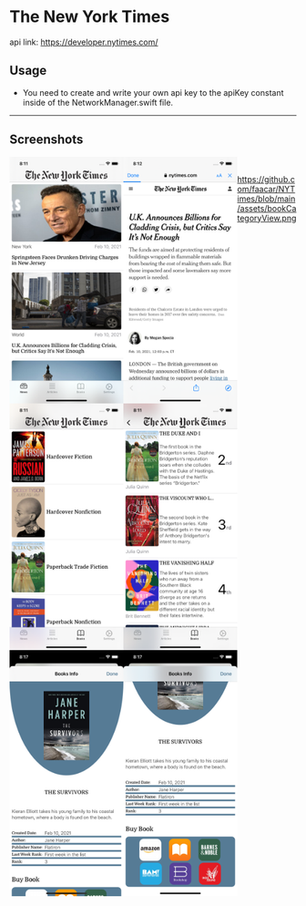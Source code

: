 # The New York Times

api link: https://developer.nytimes.com/

## Usage
   * You need to create and write your own api key to the apiKey constant inside of the NetworkManager.swift file.
---

## Screenshots
<img src="https://github.com/faacar/NYTimes/blob/main/assets/newsView.png" width="200" img align="left">
<img src="https://github.com/faacar/NYTimes/blob/main/assets/newsSafariView.png" width="200" img align="left">
<img src="https://github.com/faacar/NYTimes/blob/main/assets/bookCategoryView.png" width="200" img align="left"><br/>
<img src="https://github.com/faacar/NYTimes/blob/main/assets/bookListView.png" width="200" img align="left">
<img src="https://github.com/faacar/NYTimes/blob/main/assets/bookInfoViewOne.png" width="200" img align="left">
<img src="https://github.com/faacar/NYTimes/blob/main/assets/bookInfoViewTwo.png" width="200" img align="left">


https://github.com/faacar/NYTimes/blob/main/assets/bookCategoryView.png
